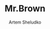 ---
title: "Mr.Brown"
github: https://github.com/artemsheludko/mr-brown
demo: http://artemsheludko.pw/mr-brown
author: Artem Sheludko
draft: true
ssg:
  - Jekyll
cms:
  - No Cms
---